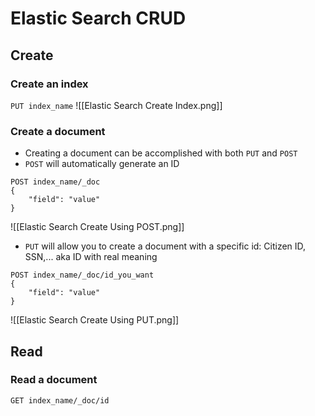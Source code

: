 # Elastic Search CRUD
## Create
### Create an index
```PUT index_name```
![[Elastic Search Create Index.png]]
### Create a document
- Creating a document can be accomplished with both `PUT` and `POST`
- `POST` will automatically generate an ID
```
POST index_name/_doc
{
	"field": "value"
}
```
![[Elastic Search Create Using POST.png]]
- `PUT` will allow you to create a document with a specific id: Citizen ID, SSN,... aka ID with real meaning
```
POST index_name/_doc/id_you_want
{
	"field": "value"
}
```
![[Elastic Search Create Using PUT.png]]
## Read
### Read a document
```
GET index_name/_doc/id
```
